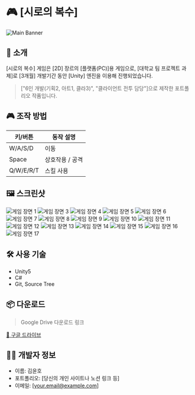 # 🎮 [시로의 복수]

![Main Banner](images/Lobby.jpg) <!-- 게임 대표 이미지 -->

## 📝 소개

[시로의 복수] 게임은 [2D] 장르의 [플랫폼(PC)]용 게임으로, [대학교 팀 프로젝트 과제]로 [3개월] 개발기간 동안 [Unity] 엔진을 이용해 진행되었습니다.

>  ["6인 개발(기획2, 아트1, 클라3)", "클라이언트 전투 담당"]으로 제작한 포트폴리오 작품입니다.

## 🎮 조작 방법

| 키/버튼 | 동작 설명         |
|--------|------------------|
| W/A/S/D | 이동              |
| Space | 상호작용 / 공격 |
| Q/W/E/R/T | 스킬 사용 |


## 🖼️ 스크린샷

![게임 장면 1](images/Intro.jpg)
![게임 장면 3](images/Scene1_1.jpg)
![게임 장면 4](images/Scene1_2.jpg)
![게임 장면 5](images/Scene1_3.jpg)
![게임 장면 6](images/Scene1_4.jpg)
![게임 장면 7](images/Scene1_5.jpg)
![게임 장면 8](images/Scene2_1.jpg)
![게임 장면 9](images/Scene2_2.jpg)
![게임 장면 10](images/Scene2_3.jpg)
![게임 장면 11](images/Scene2_4.jpg)
![게임 장면 12](images/Scene3_1.jpg)
![게임 장면 13](images/Scene3_2.jpg)
![게임 장면 14](images/Scene3_3.jpg)
![게임 장면 15](images/Scene3_4.jpg)
![게임 장면 16](images/Scene3_5.jpg)
![게임 장면 17](images/Scene3_6.jpg)

## 🛠️ 사용 기술

- Unity5
- C#
- Git, Source Tree

## 📦 다운로드

> Google Drive 다운로드 링크

[🔗 구글 드라이브](https://yourgame.itch.io)


## 🧑‍💻 개발자 정보

- 이름: 김윤호
- 포트폴리오: [당신의 개인 사이트나 노션 링크 등]
- 이메일: [your.email@example.com]

